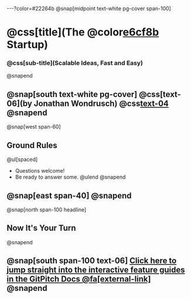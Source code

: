 ---?color=#22264b
@snap[midpoint text-white pg-cover span-100]
# @css[title](The @color[e6cf8b](Serverless) Startup)
### @css[sub-title](Scalable Ideas, Fast and Easy)
@snapend

@snap[south text-white pg-cover]
@css[text-06](by **Jonathan Wondrusch**)
@css[text-04](@jwondrusch)
@snapend
---

@snap[west span-60]
## Ground Rules
@ul[spaced]
- Questions welcome!
- Be ready to answer some.
@ulend
@snapend

@snap[east span-40]
@snapend
---

@snap[north span-100 headline]
## Now It's Your Turn
@snapend

@snap[south span-100 text-06]
[Click here to jump straight into the interactive feature guides in the GitPitch Docs @fa[external-link]](https://gitpitch.com/docs/getting-started/tutorial/)
@snapend
---